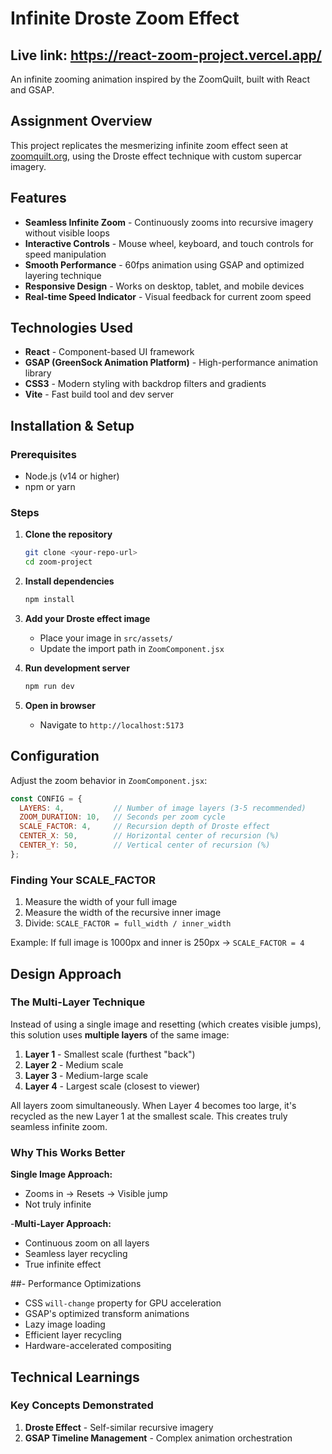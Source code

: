 #  Infinite Droste Zoom Effect
## **Live link:** https://react-zoom-project.vercel.app/
An infinite zooming animation inspired by the ZoomQuilt, built with React and GSAP.

##  Assignment Overview

This project replicates the mesmerizing infinite zoom effect seen at [zoomquilt.org](https://zzz.zoomquilt.org/), using the Droste effect technique with custom supercar imagery.

##  Features

- **Seamless Infinite Zoom** - Continuously zooms into recursive imagery without visible loops
- **Interactive Controls** - Mouse wheel, keyboard, and touch controls for speed manipulation
- **Smooth Performance** - 60fps animation using GSAP and optimized layering technique
- **Responsive Design** - Works on desktop, tablet, and mobile devices
- **Real-time Speed Indicator** - Visual feedback for current zoom speed

##  Technologies Used

- **React** - Component-based UI framework
- **GSAP (GreenSock Animation Platform)** - High-performance animation library
- **CSS3** - Modern styling with backdrop filters and gradients
- **Vite** - Fast build tool and dev server


##  Installation & Setup

### Prerequisites
- Node.js (v14 or higher)
- npm or yarn

### Steps

1. **Clone the repository**
   ```bash
   git clone <your-repo-url>
   cd zoom-project
   ```

2. **Install dependencies**
   ```bash
   npm install
   ```

3. **Add your Droste effect image**
   - Place your image in `src/assets/`
   - Update the import path in `ZoomComponent.jsx`

4. **Run development server**
   ```bash
   npm run dev
   ```

5. **Open in browser**
   - Navigate to `http://localhost:5173`

##  Configuration

Adjust the zoom behavior in `ZoomComponent.jsx`:

```javascript
const CONFIG = {
  LAYERS: 4,           // Number of image layers (3-5 recommended)
  ZOOM_DURATION: 10,   // Seconds per zoom cycle
  SCALE_FACTOR: 4,     // Recursion depth of Droste effect
  CENTER_X: 50,        // Horizontal center of recursion (%)
  CENTER_Y: 50,        // Vertical center of recursion (%)
};
```

### Finding Your SCALE_FACTOR

1. Measure the width of your full image
2. Measure the width of the recursive inner image
3. Divide: `SCALE_FACTOR = full_width / inner_width`

Example: If full image is 1000px and inner is 250px → `SCALE_FACTOR = 4`

##  Design Approach

### The Multi-Layer Technique

Instead of using a single image and resetting (which creates visible jumps), this solution uses **multiple layers** of the same image:

1. **Layer 1** - Smallest scale (furthest "back")
2. **Layer 2** - Medium scale
3. **Layer 3** - Medium-large scale
4. **Layer 4** - Largest scale (closest to viewer)

All layers zoom simultaneously. When Layer 4 becomes too large, it's recycled as the new Layer 1 at the smallest scale. This creates truly seamless infinite zoom.

### Why This Works Better

 **Single Image Approach:**
- Zooms in → Resets → Visible jump
- Not truly infinite

-**Multi-Layer Approach:**
- Continuous zoom on all layers
- Seamless layer recycling
- True infinite effect

##-  Performance Optimizations

- CSS `will-change` property for GPU acceleration
- GSAP's optimized transform animations
- Lazy image loading
- Efficient layer recycling
- Hardware-accelerated compositing

##  Technical Learnings

### Key Concepts Demonstrated

1. **Droste Effect** - Self-similar recursive imagery
2. **GSAP Timeline Management** - Complex animation orchestration
